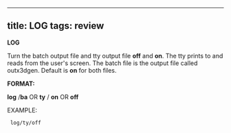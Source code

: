  ---
 title: LOG
 tags: review
 ---

 **LOG**

  Turn the batch output file and tty output file **off** and **on**.
  The tty prints to and reads from the user's screen. The batch file
  is the output file called outx3dgen. Default is **on** for both
  files.

 **FORMAT:**

  **log** /**ba** OR **ty** / **on** OR **off** 

 EXAMPLE:

     log/ty/off
